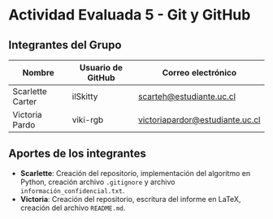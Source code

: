 # Actividad Evaluada 5 - Git y GitHub

## Integrantes del Grupo

| Nombre              | Usuario de GitHub      | Correo electrónico               |
|---------------------|------------------------|----------------------------------|
| Scarlette Carter    | ilSkitty               | scarteh@estudiante.uc.cl         |
| Victoria Pardo      | viki-rgb               | victoriapardor@estudiante.uc.cl  |

## Aportes de los integrantes

- **Scarlette**: Creación del repositorio, implementación del algoritmo en Python, creación archivo `.gitignore` y archivo `información_confidencial.txt`.
- **Victoria**: Creación del repositorio, escritura del informe en LaTeX, creación del archivo `README.md`.
